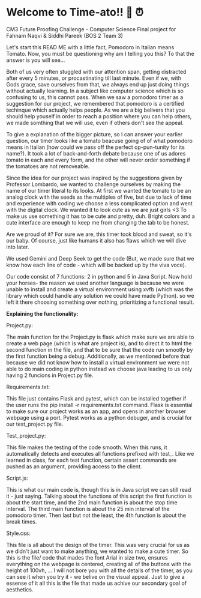 # Welcome to Time-ato!! 🍅 ⏰

CM3 Future Proofing Challenge - Computer Science Final project for Fahnam Naqvi & Siddhi Pareek (BOS 2 Team 3)

Let's start this READ ME with a little fact, Pomodoro in Italian means Tomato. Now, you must be questioning why am I telling you this? To that the answer is you will see...

Both of us very often stuggled with our attention span, getting distracted after every 5 minutes, or procastinating till last minute. Even if we, with Gods grace, save ourselves from that, we always end up just doing things without actually learning. In a subject like computer science which is so confusing to us, this cannot pass. When we saw a pomodoro timer as a suggestion for our project, we remembered that pomodoro is a certified techinque which actually helps people. As we are a big belivers that you should help youself in order to reach a position where you can help others, we made somthing that we will use, even if others don't see the appeal.

To give a explanation of the bigger picture, so I can answer your earlier question, our timer looks like a tomato beacuse going of of what pomodoro means in Italian (how could we pass off the perfect op-pun-tunity for its name?). It took a lot of back-and-forth debate because one of us adores tomato in each and every form, and the other will never order something if the tomatoes are not removeable.

Since the idea for our project was inspired by the suggestions given by Professor Lombardo, we wanted to challenge ourselves by making the name of our timer literal to its looks. At first we wanted the tomato to be an analog clock with the seeds as the multiples of five, but due to lack of time and experience with coding we choose a less complicated option and went with the digital clock. We wanted it to look cute as we are just girls <3 To make us use something it has to be cute and pretty, duh. Bright colors and a cute interface are enough to keep me from changing the tab to be honest.

Are we proud of it? For sure we are, this timer took blood and sweat, so it's our baby. Of course, just like humans it also has flaws which we will dive into later.

We used Gemini and Deep Seek to get the code (But, we made sure that we know how each line of code - which will be backed up by the viva voce).

Our code consist of 7 functions: 2 in python and 5 in Java Script. Now hold your horses- the reason we used another language is because we were unable to install and create a virtual environment using xvfb (which was the library which could handle any solution we could have made Python). so we left it there choosing something over nothing, prioritizing a functional result.

**Explaining the functionality:**

Project.py:

The main function for the Project.py is flask which make sure we are able to create a web page (which is what are project is), and to direct it to html the second function in the file, and that to be sure that the code run smootly by the first function being a debug. Additionally, as we mentioned before that because we did not know how to install a virtual environment we were not able to do main coding in python instead we choose java leading to us only having 2 funcions in Project.py file.

Requirements.txt:

This file just contains Flask and pytest, which can be installed together if the user runs the pip install -r requirements.txt command. Flask is essential to make sure our project works as an app, and opens in another browser webpage using a port. Pytest works as a python debuger, and is crucial for our test_project.py file.

Test_project.py:

This file makes the testing of the code smooth. When this runs, it automatically detects and executes all functions prefixed with test_. 
Like we learned in class, for each test function, certain assert commands are pushed as an argument, providing access to the client.

Script.js:

This is what our main code is, though this is in Java script we can still read it - just saying. Talking about the functions of this script the first function is about the start time, and the 2nd main function is about the stop time interval. The third main function is about the 25 min interval of the pomodoro timer. Then last but not the least, the 4th function is about the break times.

Style.css:

This file is all about the design of the timer. This was very crucial for us as we didn't just want to make anything, we wanted to make a cute timer. So this is the file/ code that mades the font Arial in size two, ensures everything on the webpage is centered, creating all of the buttons with the height of 100vh, ... I will not bore you with all the details of the timer, as you can see it when you try it - we belive on the visual appeal. Just to give a essense of it all this is the file that made us achive our secondary goal of aesthetics.
